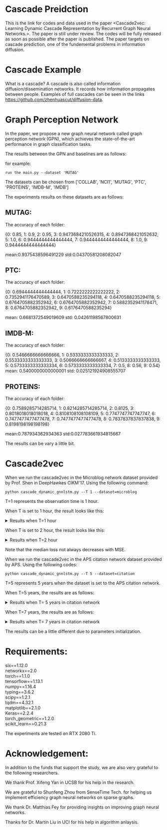 # Cascade Preidction
This is the link for codes and data used in the paper <Cascade2vec: Learning Dynamic Cascade Representation by Recurrent Graph Neural Networks.>. The paper is still under review. The codes will be fully released as soon as possible after the paper is published. The paper targets on cascade prediction, one of the fundemental problems in information diffusion.



# Cascade Example
What is a cascade?
A cascade is also called information diffusion/dissemination networks. It records how information propagates between people. Examples of full cascades can be seen in the links https://github.com/zhenhuascut/diffusion-data.

# Graph Perception Network

In the paper, we propose a new graph neural network called graph perception network (GPN), which achieves the state-of-the-art performance in graph classification tasks. 

The results between the GPN and baselines are as follows:

for example:
```
run the main.py --dataset 'MUTAG'
```
The datasets can be chosen from ['COLLAB', 'NCI1', 'MUTAG', 'PTC', 'PROTEINS', 'IMDB-M', 'IMDB']

The experiments results on these datasets are as follows:
## MUTAG:
The accuracy of each folder:

{0: 0.85, 1: 0.9, 2: 0.95, 3: 0.9473684210526315, 4: 0.8947368421052632, 5: 1.0, 6: 0.9444444444444444, 7: 0.9444444444444444, 8: 1.0, 9: 0.9444444444444444}

mean:0.9375438596491229
std:0.04370581208082047

## PTC:

The accuracy of each folder:

{0: 0.6944444444444444, 1: 0.7222222222222222, 2: 0.7352941176470589, 3: 0.6470588235294118, 4: 0.6470588235294118, 5: 0.6764705882352942, 6: 0.6764705882352942, 7: 0.5882352941176471, 8: 0.6764705882352942, 9: 0.6176470588235294}

mean: 0.6681372549019609
std: 0.04261198567800631

## IMDB-M:

The accuracy of each folder:

{0: 0.5466666666666666, 1: 0.5333333333333333, 2: 0.5533333333333333, 3: 0.5066666666666667, 4: 0.5133333333333333, 5: 0.5733333333333334, 6: 0.5733333333333334, 7: 0.5, 8: 0.56, 9: 0.54}
mean: 0.5400000000000001
std: 0.025121924908555707

## PROTEINS:

The accuracy of each folder:

{0: 0.7589285714285714, 1: 0.8214285714285714, 2: 0.8125, 3: 0.8018018018018018, 4: 0.8108108108108109, 5: 0.7747747747747747, 6: 0.7477477477477478, 7: 0.7477477477477478, 8: 0.7837837837837838, 9: 0.8198198198198198}

mean:0.787934362934363
std:0.027783661934815667

The results can be vary a little bit.


# Cascade2vec
When we run the cascade2vec in the Microblog network dataset provided by Prof. Shen in DeepHawkes CIKM'17.
Using the following command: 
```
python cascade_dynamic_gnnlstm.py --T 1 --dataset=microblog
```
T=1 represents the observation time is 1 hour.

When T is set to 1 hour, the result looks like this:

<details>
<summary>Results when T=1 hour </summary>
<pre><code>
{0: 0.75892857<div>0&nbsp;</div><div>average train loss 4.8758</div><div>median train loss 1.3386</div><div>r2score train 0.0107</div><div>average test loss 2.8691</div><div>median test loss 0.9733</div><div>r2score test 0.3917</div><div>1&nbsp;</div><div>average train loss 2.9229</div><div>median train loss 0.8689</div><div>r2score train 0.4069</div><div>average test loss 2.4599</div><div>median test loss 0.8198</div><div>r2score test 0.4784</div><div>2&nbsp;</div><div>average train loss 2.6231</div><div>median train loss 0.7962</div><div>r2score train 0.4678</div><div>average test loss 2.2960</div><div>median test loss 0.7010</div><div>r2score test 0.5045</div><div>3&nbsp;</div><div>average train loss 2.3933</div><div>median train loss 0.7215</div><div>r2score train 0.5080</div><div>average test loss 2.1476</div><div>median test loss 0.6715</div><div>r2score test 0.5282</div><div>4&nbsp;</div><div>average train loss 2.2379</div><div>median train loss 0.6713</div><div>r2score train 0.5322</div><div>average test loss 2.0935</div><div>median test loss 0.6796</div><div>r2score test 0.5402</div><div>5&nbsp;</div><div>average train loss 2.1241</div><div>median train loss 0.6101</div><div>r2score train 0.5545</div><div>average test loss 2.0858</div><div>median test loss 0.7025</div><div>r2score test 0.5418</div><div>6&nbsp;</div><div>average train loss 2.0639</div><div>median train loss 0.5935</div><div>r2score train 0.5642</div><div>average test loss 2.0528</div><div>median test loss 0.6494</div><div>r2score test 0.5491</div><div>7&nbsp;</div><div>average train loss 1.9872</div><div>median train loss 0.5380</div><div>r2score train 0.5774</div><div>average test loss 2.0514</div><div>median test loss 0.6606</div><div>r2score test 0.5328</div><div>8&nbsp;</div><div>average train loss 1.9295</div><div>median train loss 0.5655</div><div>r2score train 0.5899</div><div>average test loss 2.0459</div><div>median test loss 0.6322</div><div>r2score test 0.5508</div><div>9&nbsp;</div><div>average train loss 1.8665</div><div>median train loss 0.5614</div><div>r2score train 0.6016</div><div>average test loss 2.0905</div><div>median test loss 0.6440</div><div>r2score test 0.5407</div><div>10&nbsp;</div><div>average train loss 1.8226</div><div>median train loss 0.5436</div><div>r2score train 0.6109</div><div>average test loss 2.0527</div><div>median test loss 0.6685</div><div>r2score test 0.5490</div><div>11&nbsp;</div><div>average train loss 1.7725</div><div>median train loss 0.5369</div><div>r2score train 0.6202</div><div>average test loss 2.0919</div><div>median test loss 0.6718</div><div>r2score test 0.5404</div><div>12&nbsp;</div><div>average train loss 1.7443</div><div>median train loss 0.5170</div><div>r2score train 0.6238</div><div>average test loss 2.0549</div><div>median test loss 0.6213</div><div>r2score test 0.5485</div><div>13&nbsp;</div><div>average train loss 1.6918</div><div>median train loss 0.4971</div><div>r2score train 0.6338</div><div>average test loss 2.1149</div><div>median test loss 0.6520</div><div>r2score test 0.5353</div><div>14&nbsp;</div><div>average train loss 1.6498</div><div>median train loss 0.5133</div><div>r2score train 0.6502</div><div>average test loss 2.0606</div><div>median test loss 0.6487</div><div>r2score test 0.5472</div><div>15&nbsp;</div><div>average train loss 1.6119</div><div>median train loss 0.4789</div><div>r2score train 0.6571</div><div>average test loss 2.0513</div><div>median test loss 0.6791</div><div>r2score test 0.5493</div><div>16&nbsp;</div><div>average train loss 1.5770</div><div>median train loss 0.4720</div><div>r2score train 0.6645</div><div>average test loss 2.0377</div><div>median test loss 0.6126</div><div>r2score test 0.5438</div><div>17&nbsp;</div><div>average train loss 1.5369</div><div>median train loss 0.4179</div><div>r2score train 0.6730</div><div>average test loss 2.0484</div><div>median test loss 0.6330</div><div>r2score test 0.5235</div><div>18&nbsp;</div><div>average train loss 1.4985</div><div>median train loss 0.4149</div><div>r2score train 0.6790</div><div>average test loss 2.0545</div><div>median test loss 0.5850</div><div>r2score test 0.5568</div><div>19&nbsp;</div><div>average train loss 1.4762</div><div>median train loss 0.4145</div><div>r2score train 0.6768</div><div>average test loss 2.0448</div><div>median test loss 0.5788</div><div>r2score test 0.5667</div><div><br /></div><div>......</div><div><br /></div>
14285714, 1: 0.8214285714285714, 2: 0.8125, 3: 0.8018018018018018, 4: 0.8108108108108109, 5: 0.7747747747747747, 6: 0.7477477477477478, 7: 0.7477477477477478, 8: 0.7837837837837838, 9: 0.8198198198198198}
</code></pre>
</details>

When T is set to 2 hour, the result looks like this:

<details>
<summary>Results when T=2 hour </summary>
<pre><code>
<div>0</div><div>average train loss 4.6583</div><div>median train loss 1.2830</div><div>r2score train 0.1298</div><div>total test batch: 118.53125&nbsp;</div><div>average test loss 2.4496</div><div>median test loss 0.7771</div><div>r2score test 0.5228</div><div>1</div><div>average train loss 2.3603</div><div>median train loss 0.7230</div><div>r2score train 0.5381</div><div>total test batch: 118.53125&nbsp;</div><div>average test loss 2.3273</div><div>median test loss 0.7151</div><div>r2score test 0.5433</div><div>2</div><div>average train loss 2.2610</div><div>median train loss 0.6689</div><div>r2score train 0.5552</div><div>total test batch: 118.53125&nbsp;</div><div>average test loss 2.2859</div><div>median test loss 0.6834</div><div>r2score test 0.5527</div><div>3</div><div>average train loss 2.2054</div><div>median train loss 0.6440</div><div>r2score train 0.5661</div><div>total test batch: 118.53125&nbsp;</div><div>average test loss 2.2404</div><div>median test loss 0.6598</div><div>r2score test 0.5615</div><div>4</div><div>average train loss 2.1663</div><div>median train loss 0.6297</div><div>r2score train 0.5742</div><div>total test batch: 118.53125&nbsp;</div><div>average test loss 2.1774</div><div>median test loss 0.6207</div><div>r2score test 0.5699</div><div>5</div><div>average train loss 2.1317</div><div>median train loss 0.6138</div><div>r2score train 0.5814</div><div>total test batch: 118.53125&nbsp;</div><div>average test loss 2.1516</div><div>median test loss 0.6173</div><div>r2score test 0.5742</div><div>6</div><div>average train loss 2.1049</div><div>median train loss 0.6027</div><div>r2score train 0.5873</div><div>total test batch: 118.53125&nbsp;</div><div>average test loss 2.1302</div><div>median test loss 0.6084</div><div>r2score test 0.5822</div><div>7</div><div>average train loss 2.0848</div><div>median train loss 0.5953</div><div>r2score train 0.5918</div><div>total test batch: 118.53125&nbsp;</div><div>average test loss 2.1190</div><div>median test loss 0.6123</div><div>r2score test 0.5842</div><div>8</div><div>average train loss 2.0666</div><div>median train loss 0.5868</div><div>r2score train 0.5961</div><div>total test batch: 118.53125&nbsp;</div><div>average test loss 2.0947</div><div>median test loss 0.6060</div><div>r2score test 0.5886</div><div>9</div><div>average train loss 2.0496</div><div>median train loss 0.5814</div><div>r2score train 0.5992</div><div>total test batch: 118.53125&nbsp;</div><div>average test loss 2.1081</div><div>median test loss 0.6098</div><div>r2score test 0.5856</div><div>10</div><div>average train loss 2.0330</div><div>median train loss 0.5803</div><div>r2score train 0.6024</div><div>total test batch: 118.53125&nbsp;</div><div>average test loss 2.0889</div><div>median test loss 0.5950</div><div>r2score test 0.5897</div><div>11</div><div>average train loss 2.0180</div><div>median train loss 0.5717</div><div>r2score train 0.6056</div><div>total test batch: 118.53125&nbsp;</div><div>average test loss 2.0889</div><div>median test loss 0.5929</div><div>r2score test 0.5900</div><div>12</div><div>average train loss 2.0017</div><div>median train loss 0.5692</div><div>r2score train 0.6084</div><div>total test batch: 118.53125&nbsp;</div><div>average test loss 2.0705</div><div>median test loss 0.5922</div><div>r2score test 0.5934</div><div>13</div><div>average train loss 1.9868</div><div>median train loss 0.5647</div><div>r2score train 0.6118</div><div>total test batch: 118.53125&nbsp;</div><div>average test loss 2.0307</div><div>median test loss 0.5823</div><div>r2score test 0.6030</div><div>14</div><div>average train loss 1.9768</div><div>median train loss 0.5627</div><div>r2score train 0.6136</div><div>total test batch: 118.53125&nbsp;</div><div>average test loss 2.0464</div><div>median test loss 0.5795</div><div>r2score test 0.5997</div><div>15</div><div>average train loss 1.9590</div><div>median train loss 0.5601</div><div>r2score train 0.6173</div><div>total test batch: 118.53125&nbsp;</div><div>average test loss 2.0402</div><div>median test loss 0.5708</div><div>r2score test 0.5990</div><div>16</div><div>average train loss 1.9472</div><div>median train loss 0.5577</div><div>r2score train 0.6195</div><div>total test batch: 118.53125&nbsp;</div><div>average test loss 2.0195</div><div>median test loss 0.5724</div><div>r2score test 0.6044</div><div>17</div><div>average train loss 1.9349</div><div>median train loss 0.5517</div><div>r2score train 0.6215</div><div>total test batch: 118.53125&nbsp;</div><div>average test loss 2.0108</div><div>median test loss 0.5603</div><div>r2score test 0.6064</div><div>18</div><div>average train loss 1.9252</div><div>median train loss 0.5526</div><div>r2score train 0.6234</div><div>total test batch: 118.53125&nbsp;</div><div>average test loss 1.9995</div><div>median test loss 0.5625</div><div>r2score test 0.6080</div><div>19</div><div>average train loss 1.9112</div><div>median train loss 0.5489</div><div>r2score train 0.6260</div><div>total test batch: 118.53125&nbsp;</div><div>average test loss 2.0159</div><div>median test loss 0.5619</div><div>r2score test 0.6034</div><div>20</div><div>average train loss 1.8998</div><div>median train loss 0.5466</div><div>r2score train 0.6284</div><div>total test batch: 118.53125&nbsp;</div><div>average test loss 2.0060</div><div>median test loss 0.5544</div><div>r2score test 0.6067</div><div>21</div><div>average train loss 1.8871</div><div>median train loss 0.5437</div><div>r2score train 0.6304</div><div>total test batch: 118.53125&nbsp;</div><div>average test loss 1.9950</div><div>median test loss 0.5546</div><div>r2score test 0.6092</div><div><br /></div><div>......</div><div><br /></div>
</code></pre>
</details>

Note that the median loss not always decreases with MSE.


When we run the cascade2vec in the APS citation network dataset provided by APS.
Using the following codes:
```
python cascade_dynamic_gnnlstm.py --T 5 --dataset=citation
```
T=5 represents 5 years when the dataset is set to the APS citation network.

When T=5 years, the results are as follows:
<details>
<summary>Results when T= 5 years in citation network </summary>
<pre><code>

<div><br /></div><div>0</div><div>average train loss 3.5350</div><div>median train loss 1.3471</div><div>r2score train -0.3395</div><div>average test loss 2.0294</div><div>median train loss 0.8736</div><div>r2score train 0.1777</div><div>1</div><div>average train loss 1.7227</div><div>median train loss 0.7377</div><div>r2score train 0.3078</div><div>average test loss 1.5789</div><div>median train loss 0.6473</div><div>r2score train 0.3602</div><div>2</div><div>average train loss 1.5396</div><div>median train loss 0.6704</div><div>r2score train 0.3813</div><div>total test batch: 68.828125&nbsp;</div><div>average test loss 1.5200</div><div>median train loss 0.6141</div><div>r2score train 0.3841</div><div>3</div><div>average train loss 1.4918</div><div>median train loss 0.6564</div><div>r2score train 0.4005</div><div>average test loss 1.4904</div><div>median train loss 0.6092</div><div>r2score train 0.3961</div><div>4</div><div>average train loss 1.4689</div><div>median train loss 0.6438</div><div>r2score train 0.4097</div><div>average test loss 1.4547</div><div>median train loss 0.5974</div><div>r2score train 0.4106</div><div>5</div><div>average train loss 1.4546</div><div>median train loss 0.6385</div><div>r2score train 0.4155</div><div>average test loss 1.4243</div><div>median train loss 0.5967</div><div>r2score train 0.4229</div><div>6</div><div>average train loss 1.4423</div><div>median train loss 0.6347</div><div>r2score train 0.4206</div><div>average test loss 1.4201</div><div>median train loss 0.5901</div><div>r2score train 0.4245</div><div>7</div><div>average train loss 1.4341</div><div>median train loss 0.6307</div><div>r2score train 0.4239</div><div>average test loss 1.4172</div><div>median train loss 0.5828</div><div>r2score train 0.4257</div><div>8</div><div>average train loss 1.4272</div><div>median train loss 0.6316</div><div>r2score train 0.4267</div><div>average test loss 1.4133</div><div>median train loss 0.5747</div><div>r2score train 0.4273</div><div>9</div><div>average train loss 1.4209</div><div>median train loss 0.6276</div><div>r2score train 0.4292</div><div>average test loss 1.4146</div><div>median train loss 0.5860</div><div>r2score train 0.4268</div><div>10</div><div>average train loss 1.4167</div><div>median train loss 0.6275</div><div>r2score train 0.4309</div><div>average test loss 1.4159</div><div>median train loss 0.5868</div><div>r2score train 0.4263</div><div>11</div><div>average train loss 1.4119</div><div>median train loss 0.6222</div><div>r2score train 0.4327</div><div>average test loss 1.4122</div><div>median train loss 0.5864</div><div>r2score train 0.4278</div><div>12</div><div>average train loss 1.4071</div><div>median train loss 0.6208</div><div>r2score train 0.4346</div><div>average test loss 1.4090</div><div>median train loss 0.5817</div><div>r2score train 0.4291</div><div>13</div><div>average train loss 1.4034</div><div>median train loss 0.6190</div><div>r2score train 0.4361</div><div>average test loss 1.4095</div><div>median train loss 0.5786</div><div>r2score train 0.4289</div><div>14</div><div>average train loss 1.3990</div><div>median train loss 0.6196</div><div>r2score train 0.4378</div><div>average test loss 1.4117</div><div>median train loss 0.5842</div><div>r2score train 0.4280</div><div>15</div><div>average train loss 1.3954</div><div>median train loss 0.6152</div><div>r2score train 0.4393</div><div>average test loss 1.4109</div><div>median train loss 0.5866</div><div>r2score train 0.4283</div><div>16</div><div>average train loss 1.3917</div><div>median train loss 0.6151</div><div>r2score train 0.4408</div><div>average test loss 1.4100</div><div>median train loss 0.5840</div><div>r2score train 0.4287</div><div>17</div><div>average train loss 1.3880</div><div>median train loss 0.6140</div><div>r2score train 0.4422</div><div>average test loss 1.4090</div><div>median train loss 0.5930</div><div>r2score train 0.4291</div><div><br /></div>

</code></pre>
</details>

When T=7 years, the results are as follows:

<details>
<summary>Results when T= 7 years in citation network </summary>
<pre><code>

<p class="p1" style="font-variant-numeric: normal; font-variant-east-asian: normal; font-stretch: normal; line-height: normal; font-family: Courier; -webkit-text-stroke-color: rgb(0, 0, 0); margin: 0px;"><span class="s1" style="font-kerning: none;">0</span></p><p class="p1" style="font-variant-numeric: normal; font-variant-east-asian: normal; font-stretch: normal; line-height: normal; font-family: Courier; -webkit-text-stroke-color: rgb(0, 0, 0); margin: 0px;"><span class="s1" style="font-kerning: none;">average train loss 3.0474</span></p><p class="p1" style="font-variant-numeric: normal; font-variant-east-asian: normal; font-stretch: normal; line-height: normal; font-family: Courier; -webkit-text-stroke-color: rgb(0, 0, 0); margin: 0px;"><span class="s1" style="font-kerning: none;">median train loss 1.2860</span></p><p class="p1" style="font-variant-numeric: normal; font-variant-east-asian: normal; font-stretch: normal; line-height: normal; font-family: Courier; -webkit-text-stroke-color: rgb(0, 0, 0); margin: 0px;"><span class="s1" style="font-kerning: none;">r2score train -0.1125</span></p><p class="p1" style="font-variant-numeric: normal; font-variant-east-asian: normal; font-stretch: normal; line-height: normal; font-family: Courier; -webkit-text-stroke-color: rgb(0, 0, 0); margin: 0px;"><span style="-webkit-text-stroke-width: initial;">average test loss 1.9036</span></p><p class="p1" style="font-variant-numeric: normal; font-variant-east-asian: normal; font-stretch: normal; line-height: normal; font-family: Courier; -webkit-text-stroke-color: rgb(0, 0, 0); margin: 0px;"><span class="s1" style="font-kerning: none;">median train loss 0.9087</span></p><p class="p1" style="font-variant-numeric: normal; font-variant-east-asian: normal; font-stretch: normal; line-height: normal; font-family: Courier; -webkit-text-stroke-color: rgb(0, 0, 0); margin: 0px;"><span class="s1" style="font-kerning: none;">r2score train 0.3027</span></p><p class="p1" style="font-variant-numeric: normal; font-variant-east-asian: normal; font-stretch: normal; line-height: normal; font-family: Courier; -webkit-text-stroke-color: rgb(0, 0, 0); margin: 0px;"><span class="s1" style="font-kerning: none;">1</span></p><p class="p1" style="font-variant-numeric: normal; font-variant-east-asian: normal; font-stretch: normal; line-height: normal; font-family: Courier; -webkit-text-stroke-color: rgb(0, 0, 0); margin: 0px;"><span class="s1" style="font-kerning: none;">average train loss 1.5922</span></p><p class="p1" style="font-variant-numeric: normal; font-variant-east-asian: normal; font-stretch: normal; line-height: normal; font-family: Courier; -webkit-text-stroke-color: rgb(0, 0, 0); margin: 0px;"><span class="s1" style="font-kerning: none;">median train loss 0.7147</span></p><p class="p1" style="font-variant-numeric: normal; font-variant-east-asian: normal; font-stretch: normal; line-height: normal; font-family: Courier; -webkit-text-stroke-color: rgb(0, 0, 0); margin: 0px;"><span class="s1" style="font-kerning: none;">r2score train 0.4187</span></p><p class="p1" style="font-variant-numeric: normal; font-variant-east-asian: normal; font-stretch: normal; line-height: normal; font-family: Courier; -webkit-text-stroke-color: rgb(0, 0, 0); margin: 0px;"><span style="-webkit-text-stroke-width: initial;">average test loss 1.3999</span></p><p class="p1" style="font-variant-numeric: normal; font-variant-east-asian: normal; font-stretch: normal; line-height: normal; font-family: Courier; -webkit-text-stroke-color: rgb(0, 0, 0); margin: 0px;"><span class="s1" style="font-kerning: none;">median train loss 0.6246</span></p><p class="p1" style="font-variant-numeric: normal; font-variant-east-asian: normal; font-stretch: normal; line-height: normal; font-family: Courier; -webkit-text-stroke-color: rgb(0, 0, 0); margin: 0px;"><span class="s1" style="font-kerning: none;">r2score train 0.4872</span></p><p class="p1" style="font-variant-numeric: normal; font-variant-east-asian: normal; font-stretch: normal; line-height: normal; font-family: Courier; -webkit-text-stroke-color: rgb(0, 0, 0); margin: 0px;"><span style="-webkit-text-stroke-width: initial;">2</span></p><p class="p1" style="font-variant-numeric: normal; font-variant-east-asian: normal; font-stretch: normal; line-height: normal; font-family: Courier; -webkit-text-stroke-color: rgb(0, 0, 0); margin: 0px;"><span class="s1" style="font-kerning: none;">average train loss 1.4265</span></p><p class="p1" style="font-variant-numeric: normal; font-variant-east-asian: normal; font-stretch: normal; line-height: normal; font-family: Courier; -webkit-text-stroke-color: rgb(0, 0, 0); margin: 0px;"><span class="s1" style="font-kerning: none;">median train loss 0.6547</span></p><p class="p1" style="font-variant-numeric: normal; font-variant-east-asian: normal; font-stretch: normal; line-height: normal; font-family: Courier; -webkit-text-stroke-color: rgb(0, 0, 0); margin: 0px;"><span class="s1" style="font-kerning: none;">r2score train 0.4792</span></p><p class="p1" style="font-variant-numeric: normal; font-variant-east-asian: normal; font-stretch: normal; line-height: normal; font-family: Courier; -webkit-text-stroke-color: rgb(0, 0, 0); margin: 0px;"><span style="-webkit-text-stroke-width: initial;">average test loss 1.3661</span></p><p class="p1" style="font-variant-numeric: normal; font-variant-east-asian: normal; font-stretch: normal; line-height: normal; font-family: Courier; -webkit-text-stroke-color: rgb(0, 0, 0); margin: 0px;"><span class="s1" style="font-kerning: none;">median train loss 0.5977</span></p><p class="p1" style="font-variant-numeric: normal; font-variant-east-asian: normal; font-stretch: normal; line-height: normal; font-family: Courier; -webkit-text-stroke-color: rgb(0, 0, 0); margin: 0px;"><span class="s1" style="font-kerning: none;">r2score train 0.4996</span></p><p class="p1" style="font-variant-numeric: normal; font-variant-east-asian: normal; font-stretch: normal; line-height: normal; font-family: Courier; -webkit-text-stroke-color: rgb(0, 0, 0); margin: 0px;"><span style="-webkit-text-stroke-width: initial;">3</span></p><p class="p1" style="font-variant-numeric: normal; font-variant-east-asian: normal; font-stretch: normal; line-height: normal; font-family: Courier; -webkit-text-stroke-color: rgb(0, 0, 0); margin: 0px;"><span class="s1" style="font-kerning: none;">average train loss 1.3900</span></p><p class="p1" style="font-variant-numeric: normal; font-variant-east-asian: normal; font-stretch: normal; line-height: normal; font-family: Courier; -webkit-text-stroke-color: rgb(0, 0, 0); margin: 0px;"><span class="s1" style="font-kerning: none;">median train loss 0.6438</span></p><p class="p1" style="font-variant-numeric: normal; font-variant-east-asian: normal; font-stretch: normal; line-height: normal; font-family: Courier; -webkit-text-stroke-color: rgb(0, 0, 0); margin: 0px;"><span class="s1" style="font-kerning: none;">r2score train 0.4925</span></p><p class="p1" style="font-variant-numeric: normal; font-variant-east-asian: normal; font-stretch: normal; line-height: normal; font-family: Courier; -webkit-text-stroke-color: rgb(0, 0, 0); margin: 0px;"><span style="-webkit-text-stroke-width: initial;">average test loss 1.3553</span></p><p class="p1" style="font-variant-numeric: normal; font-variant-east-asian: normal; font-stretch: normal; line-height: normal; font-family: Courier; -webkit-text-stroke-color: rgb(0, 0, 0); margin: 0px;"><span class="s1" style="font-kerning: none;">median train loss 0.5938</span></p><p class="p1" style="font-variant-numeric: normal; font-variant-east-asian: normal; font-stretch: normal; line-height: normal; font-family: Courier; -webkit-text-stroke-color: rgb(0, 0, 0); margin: 0px;"><span class="s1" style="font-kerning: none;">r2score train 0.5035</span></p><p class="p1" style="font-variant-numeric: normal; font-variant-east-asian: normal; font-stretch: normal; line-height: normal; font-family: Courier; -webkit-text-stroke-color: rgb(0, 0, 0); margin: 0px;"><span style="-webkit-text-stroke-width: initial;">4</span></p><p class="p1" style="font-variant-numeric: normal; font-variant-east-asian: normal; font-stretch: normal; line-height: normal; font-family: Courier; -webkit-text-stroke-color: rgb(0, 0, 0); margin: 0px;"><span class="s1" style="font-kerning: none;">average train loss 1.3723</span></p><p class="p1" style="font-variant-numeric: normal; font-variant-east-asian: normal; font-stretch: normal; line-height: normal; font-family: Courier; -webkit-text-stroke-color: rgb(0, 0, 0); margin: 0px;"><span class="s1" style="font-kerning: none;">median train loss 0.6313</span></p><p class="p1" style="font-variant-numeric: normal; font-variant-east-asian: normal; font-stretch: normal; line-height: normal; font-family: Courier; -webkit-text-stroke-color: rgb(0, 0, 0); margin: 0px;"><span class="s1" style="font-kerning: none;">r2score train 0.4989</span></p><p class="p1" style="font-variant-numeric: normal; font-variant-east-asian: normal; font-stretch: normal; line-height: normal; font-family: Courier; -webkit-text-stroke-color: rgb(0, 0, 0); margin: 0px;"><span style="-webkit-text-stroke-width: initial;">average test loss 1.3604</span></p><p class="p1" style="font-variant-numeric: normal; font-variant-east-asian: normal; font-stretch: normal; line-height: normal; font-family: Courier; -webkit-text-stroke-color: rgb(0, 0, 0); margin: 0px;"><span class="s1" style="font-kerning: none;">median train loss 0.5840</span></p><p class="p1" style="font-variant-numeric: normal; font-variant-east-asian: normal; font-stretch: normal; line-height: normal; font-family: Courier; -webkit-text-stroke-color: rgb(0, 0, 0); margin: 0px;"><span class="s1" style="font-kerning: none;">r2score train 0.5016</span></p><p class="p1" style="font-variant-numeric: normal; font-variant-east-asian: normal; font-stretch: normal; line-height: normal; font-family: Courier; -webkit-text-stroke-color: rgb(0, 0, 0); margin: 0px;"><span style="-webkit-text-stroke-width: initial;">5</span></p><p class="p1" style="font-variant-numeric: normal; font-variant-east-asian: normal; font-stretch: normal; line-height: normal; font-family: Courier; -webkit-text-stroke-color: rgb(0, 0, 0); margin: 0px;"><span class="s1" style="font-kerning: none;">average train loss 1.3591</span></p><p class="p1" style="font-variant-numeric: normal; font-variant-east-asian: normal; font-stretch: normal; line-height: normal; font-family: Courier; -webkit-text-stroke-color: rgb(0, 0, 0); margin: 0px;"><span class="s1" style="font-kerning: none;">median train loss 0.6203</span></p><p class="p1" style="font-variant-numeric: normal; font-variant-east-asian: normal; font-stretch: normal; line-height: normal; font-family: Courier; -webkit-text-stroke-color: rgb(0, 0, 0); margin: 0px;"><span class="s1" style="font-kerning: none;">r2score train 0.5037</span></p><p class="p1" style="font-variant-numeric: normal; font-variant-east-asian: normal; font-stretch: normal; line-height: normal; font-family: Courier; -webkit-text-stroke-color: rgb(0, 0, 0); margin: 0px;"><span style="-webkit-text-stroke-width: initial;">average test loss 1.3478</span></p><p class="p1" style="font-variant-numeric: normal; font-variant-east-asian: normal; font-stretch: normal; line-height: normal; font-family: Courier; -webkit-text-stroke-color: rgb(0, 0, 0); margin: 0px;"><span class="s1" style="font-kerning: none;">median train loss 0.5681</span></p><p class="p1" style="font-variant-numeric: normal; font-variant-east-asian: normal; font-stretch: normal; line-height: normal; font-family: Courier; -webkit-text-stroke-color: rgb(0, 0, 0); margin: 0px;"><span class="s1" style="font-kerning: none;">r2score train 0.5063</span></p><p class="p1" style="font-variant-numeric: normal; font-variant-east-asian: normal; font-stretch: normal; line-height: normal; font-family: Courier; -webkit-text-stroke-color: rgb(0, 0, 0); margin: 0px;"><span style="-webkit-text-stroke-width: initial;">6</span></p><p class="p1" style="font-variant-numeric: normal; font-variant-east-asian: normal; font-stretch: normal; line-height: normal; font-family: Courier; -webkit-text-stroke-color: rgb(0, 0, 0); margin: 0px;"><span class="s1" style="font-kerning: none;">average train loss 1.3465</span></p><p class="p1" style="font-variant-numeric: normal; font-variant-east-asian: normal; font-stretch: normal; line-height: normal; font-family: Courier; -webkit-text-stroke-color: rgb(0, 0, 0); margin: 0px;"><span class="s1" style="font-kerning: none;">median train loss 0.6169</span></p><p class="p1" style="font-variant-numeric: normal; font-variant-east-asian: normal; font-stretch: normal; line-height: normal; font-family: Courier; -webkit-text-stroke-color: rgb(0, 0, 0); margin: 0px;"><span class="s1" style="font-kerning: none;">r2score train 0.5083</span></p><p class="p1" style="font-variant-numeric: normal; font-variant-east-asian: normal; font-stretch: normal; line-height: normal; font-family: Courier; -webkit-text-stroke-color: rgb(0, 0, 0); margin: 0px;"><span style="-webkit-text-stroke-width: initial;">average test loss 1.3488</span></p><p class="p1" style="font-variant-numeric: normal; font-variant-east-asian: normal; font-stretch: normal; line-height: normal; font-family: Courier; -webkit-text-stroke-color: rgb(0, 0, 0); margin: 0px;"><span class="s1" style="font-kerning: none;">median train loss 0.5688</span></p><p class="p1" style="font-variant-numeric: normal; font-variant-east-asian: normal; font-stretch: normal; line-height: normal; font-family: Courier; -webkit-text-stroke-color: rgb(0, 0, 0); margin: 0px;"><span class="s1" style="font-kerning: none;">r2score train 0.5059</span></p><p class="p1" style="font-variant-numeric: normal; font-variant-east-asian: normal; font-stretch: normal; line-height: normal; font-family: Courier; -webkit-text-stroke-color: rgb(0, 0, 0); margin: 0px;"><span style="-webkit-text-stroke-width: initial;">7</span></p><p class="p1" style="font-variant-numeric: normal; font-variant-east-asian: normal; font-stretch: normal; line-height: normal; font-family: Courier; -webkit-text-stroke-color: rgb(0, 0, 0); margin: 0px;"><span class="s1" style="font-kerning: none;">average train loss 1.3344</span></p><p class="p1" style="font-variant-numeric: normal; font-variant-east-asian: normal; font-stretch: normal; line-height: normal; font-family: Courier; -webkit-text-stroke-color: rgb(0, 0, 0); margin: 0px;"><span class="s1" style="font-kerning: none;">median train loss 0.6067</span></p><p class="p1" style="font-variant-numeric: normal; font-variant-east-asian: normal; font-stretch: normal; line-height: normal; font-family: Courier; -webkit-text-stroke-color: rgb(0, 0, 0); margin: 0px;"><span class="s1" style="font-kerning: none;">r2score train 0.5126</span></p><p class="p1" style="font-variant-numeric: normal; font-variant-east-asian: normal; font-stretch: normal; line-height: normal; font-family: Courier; -webkit-text-stroke-color: rgb(0, 0, 0); margin: 0px;"><span style="-webkit-text-stroke-width: initial;">average test loss 1.3600</span></p><p class="p1" style="font-variant-numeric: normal; font-variant-east-asian: normal; font-stretch: normal; line-height: normal; font-family: Courier; -webkit-text-stroke-color: rgb(0, 0, 0); margin: 0px;"><span class="s1" style="font-kerning: none;">median train loss 0.5842</span></p><p class="p1" style="font-variant-numeric: normal; font-variant-east-asian: normal; font-stretch: normal; line-height: normal; font-family: Courier; -webkit-text-stroke-color: rgb(0, 0, 0); margin: 0px;"><span class="s1" style="font-kerning: none;">r2score train 0.5018</span></p><p class="p1" style="font-variant-numeric: normal; font-variant-east-asian: normal; font-stretch: normal; line-height: normal; font-family: Courier; -webkit-text-stroke-color: rgb(0, 0, 0); margin: 0px;"><span style="-webkit-text-stroke-width: initial;">8</span></p><p class="p1" style="font-variant-numeric: normal; font-variant-east-asian: normal; font-stretch: normal; line-height: normal; font-family: Courier; -webkit-text-stroke-color: rgb(0, 0, 0); margin: 0px;"><span class="s1" style="font-kerning: none;">average train loss 1.3363</span></p><p class="p1" style="font-variant-numeric: normal; font-variant-east-asian: normal; font-stretch: normal; line-height: normal; font-family: Courier; -webkit-text-stroke-color: rgb(0, 0, 0); margin: 0px;"><span class="s1" style="font-kerning: none;">median train loss 0.6038</span></p><p class="p1" style="font-variant-numeric: normal; font-variant-east-asian: normal; font-stretch: normal; line-height: normal; font-family: Courier; -webkit-text-stroke-color: rgb(0, 0, 0); margin: 0px;"><span class="s1" style="font-kerning: none;">r2score train 0.5119</span></p><p class="p1" style="font-variant-numeric: normal; font-variant-east-asian: normal; font-stretch: normal; line-height: normal; font-family: Courier; -webkit-text-stroke-color: rgb(0, 0, 0); margin: 0px;"><span style="-webkit-text-stroke-width: initial;">average test loss 1.3407</span></p><p class="p1" style="font-variant-numeric: normal; font-variant-east-asian: normal; font-stretch: normal; line-height: normal; font-family: Courier; -webkit-text-stroke-color: rgb(0, 0, 0); margin: 0px;"><span class="s1" style="font-kerning: none;">median train loss 0.5629</span></p><p class="p1" style="font-variant-numeric: normal; font-variant-east-asian: normal; font-stretch: normal; line-height: normal; font-family: Courier; -webkit-text-stroke-color: rgb(0, 0, 0); margin: 0px;"><span class="s1" style="font-kerning: none;">r2score train 0.5089</span></p><p class="p1" style="font-variant-numeric: normal; font-variant-east-asian: normal; font-stretch: normal; line-height: normal; font-family: Courier; -webkit-text-stroke-color: rgb(0, 0, 0); margin: 0px;"><span style="-webkit-text-stroke-width: initial;">9</span></p><p class="p1" style="font-variant-numeric: normal; font-variant-east-asian: normal; font-stretch: normal; line-height: normal; font-family: Courier; -webkit-text-stroke-color: rgb(0, 0, 0); margin: 0px;"><span class="s1" style="font-kerning: none;">average train loss 1.3221</span></p><p class="p1" style="font-variant-numeric: normal; font-variant-east-asian: normal; font-stretch: normal; line-height: normal; font-family: Courier; -webkit-text-stroke-color: rgb(0, 0, 0); margin: 0px;"><span class="s1" style="font-kerning: none;">median train loss 0.5985</span></p><p class="p1" style="font-variant-numeric: normal; font-variant-east-asian: normal; font-stretch: normal; line-height: normal; font-family: Courier; -webkit-text-stroke-color: rgb(0, 0, 0); margin: 0px;"><span class="s1" style="font-kerning: none;">r2score train 0.5171</span></p><p class="p1" style="font-variant-numeric: normal; font-variant-east-asian: normal; font-stretch: normal; line-height: normal; font-family: Courier; -webkit-text-stroke-color: rgb(0, 0, 0); margin: 0px;"><span style="-webkit-text-stroke-width: initial;">average test loss 1.3361</span></p><p class="p1" style="font-variant-numeric: normal; font-variant-east-asian: normal; font-stretch: normal; line-height: normal; font-family: Courier; -webkit-text-stroke-color: rgb(0, 0, 0); margin: 0px;"><span class="s1" style="font-kerning: none;">median train loss 0.5667</span></p><p class="p1" style="font-variant-numeric: normal; font-variant-east-asian: normal; font-stretch: normal; line-height: normal; font-family: Courier; -webkit-text-stroke-color: rgb(0, 0, 0); margin: 0px;"><span class="s1" style="font-kerning: none;">r2score train 0.5106</span></p><p class="p1" style="font-variant-numeric: normal; font-variant-east-asian: normal; font-stretch: normal; line-height: normal; font-family: Courier; -webkit-text-stroke-color: rgb(0, 0, 0); margin: 0px;"><span style="-webkit-text-stroke-width: initial;">10</span></p><p class="p1" style="font-variant-numeric: normal; font-variant-east-asian: normal; font-stretch: normal; line-height: normal; font-family: Courier; -webkit-text-stroke-color: rgb(0, 0, 0); margin: 0px;"><span class="s1" style="font-kerning: none;">average train loss 1.3168</span></p><p class="p1" style="font-variant-numeric: normal; font-variant-east-asian: normal; font-stretch: normal; line-height: normal; font-family: Courier; -webkit-text-stroke-color: rgb(0, 0, 0); margin: 0px;"><span class="s1" style="font-kerning: none;">median train loss 0.5943</span></p><p class="p1" style="font-variant-numeric: normal; font-variant-east-asian: normal; font-stretch: normal; line-height: normal; font-family: Courier; -webkit-text-stroke-color: rgb(0, 0, 0); margin: 0px;"><span class="s1" style="font-kerning: none;">r2score train 0.5189</span></p><p class="p1" style="font-variant-numeric: normal; font-variant-east-asian: normal; font-stretch: normal; line-height: normal; font-family: Courier; -webkit-text-stroke-color: rgb(0, 0, 0); margin: 0px;"><span style="-webkit-text-stroke-width: initial;">average test loss 1.3256</span></p><p class="p1" style="font-variant-numeric: normal; font-variant-east-asian: normal; font-stretch: normal; line-height: normal; font-family: Courier; -webkit-text-stroke-color: rgb(0, 0, 0); margin: 0px;"><span class="s1" style="font-kerning: none;">median train loss 0.5674</span></p><p class="p1" style="font-variant-numeric: normal; font-variant-east-asian: normal; font-stretch: normal; line-height: normal; font-family: Courier; -webkit-text-stroke-color: rgb(0, 0, 0); margin: 0px;"><span class="s1" style="font-kerning: none;">r2score train 0.5144</span></p><p class="p1" style="font-variant-numeric: normal; font-variant-east-asian: normal; font-stretch: normal; line-height: normal; font-family: Courier; -webkit-text-stroke-color: rgb(0, 0, 0); margin: 0px;"><span style="-webkit-text-stroke-width: initial;">11</span></p><p class="p1" style="font-variant-numeric: normal; font-variant-east-asian: normal; font-stretch: normal; line-height: normal; font-family: Courier; -webkit-text-stroke-color: rgb(0, 0, 0); margin: 0px;"><span class="s1" style="font-kerning: none;">average train loss 1.3113</span></p><p class="p1" style="font-variant-numeric: normal; font-variant-east-asian: normal; font-stretch: normal; line-height: normal; font-family: Courier; -webkit-text-stroke-color: rgb(0, 0, 0); margin: 0px;"><span class="s1" style="font-kerning: none;">median train loss 0.5892</span></p><p class="p1" style="font-variant-numeric: normal; font-variant-east-asian: normal; font-stretch: normal; line-height: normal; font-family: Courier; -webkit-text-stroke-color: rgb(0, 0, 0); margin: 0px;"><span class="s1" style="font-kerning: none;">r2score train 0.5209</span></p><p class="p1" style="font-variant-numeric: normal; font-variant-east-asian: normal; font-stretch: normal; line-height: normal; font-family: Courier; -webkit-text-stroke-color: rgb(0, 0, 0); margin: 0px;"><span style="-webkit-text-stroke-width: initial;">average test loss 1.3251</span></p><p class="p1" style="font-variant-numeric: normal; font-variant-east-asian: normal; font-stretch: normal; line-height: normal; font-family: Courier; -webkit-text-stroke-color: rgb(0, 0, 0); margin: 0px;"><span class="s1" style="font-kerning: none;">median train loss 0.5629</span></p><p class="p1" style="font-variant-numeric: normal; font-variant-east-asian: normal; font-stretch: normal; line-height: normal; font-family: Courier; -webkit-text-stroke-color: rgb(0, 0, 0); margin: 0px;"><span class="s1" style="font-kerning: none;">r2score train 0.5146</span></p><p class="p1" style="font-variant-numeric: normal; font-variant-east-asian: normal; font-stretch: normal; line-height: normal; font-family: Courier; -webkit-text-stroke-color: rgb(0, 0, 0); margin: 0px;"><span style="-webkit-text-stroke-width: initial;">12</span></p><p class="p1" style="font-variant-numeric: normal; font-variant-east-asian: normal; font-stretch: normal; line-height: normal; font-family: Courier; -webkit-text-stroke-color: rgb(0, 0, 0); margin: 0px;"><span class="s1" style="font-kerning: none;">average train loss 1.3071</span></p><p class="p1" style="font-variant-numeric: normal; font-variant-east-asian: normal; font-stretch: normal; line-height: normal; font-family: Courier; -webkit-text-stroke-color: rgb(0, 0, 0); margin: 0px;"><span class="s1" style="font-kerning: none;">median train loss 0.5869</span></p><p class="p1" style="font-variant-numeric: normal; font-variant-east-asian: normal; font-stretch: normal; line-height: normal; font-family: Courier; -webkit-text-stroke-color: rgb(0, 0, 0); margin: 0px;"><span class="s1" style="font-kerning: none;">r2score train 0.5224</span></p><p class="p1" style="font-variant-numeric: normal; font-variant-east-asian: normal; font-stretch: normal; line-height: normal; font-family: Courier; -webkit-text-stroke-color: rgb(0, 0, 0); margin: 0px;"><span style="-webkit-text-stroke-width: initial;">average test loss 1.3239</span></p><p class="p1" style="font-variant-numeric: normal; font-variant-east-asian: normal; font-stretch: normal; line-height: normal; font-family: Courier; -webkit-text-stroke-color: rgb(0, 0, 0); margin: 0px;"><span class="s1" style="font-kerning: none;">median train loss 0.5575</span></p><p class="p1" style="font-variant-numeric: normal; font-variant-east-asian: normal; font-stretch: normal; line-height: normal; font-family: Courier; -webkit-text-stroke-color: rgb(0, 0, 0); margin: 0px;"><span class="s1" style="font-kerning: none;">r2score train 0.5150</span></p><p class="p1" style="font-variant-numeric: normal; font-variant-east-asian: normal; font-stretch: normal; line-height: normal; font-family: Courier; -webkit-text-stroke-color: rgb(0, 0, 0); margin: 0px;"><span style="-webkit-text-stroke-width: initial;">13</span></p><p class="p1" style="font-variant-numeric: normal; font-variant-east-asian: normal; font-stretch: normal; line-height: normal; font-family: Courier; -webkit-text-stroke-color: rgb(0, 0, 0); margin: 0px;"><span class="s1" style="font-kerning: none;">average train loss 1.3015</span></p><p class="p1" style="font-variant-numeric: normal; font-variant-east-asian: normal; font-stretch: normal; line-height: normal; font-family: Courier; -webkit-text-stroke-color: rgb(0, 0, 0); margin: 0px;"><span class="s1" style="font-kerning: none;">median train loss 0.5843</span></p><p class="p1" style="font-variant-numeric: normal; font-variant-east-asian: normal; font-stretch: normal; line-height: normal; font-family: Courier; -webkit-text-stroke-color: rgb(0, 0, 0); margin: 0px;"><span class="s1" style="font-kerning: none;">r2score train 0.5246</span></p><p class="p1" style="font-variant-numeric: normal; font-variant-east-asian: normal; font-stretch: normal; line-height: normal; font-family: Courier; -webkit-text-stroke-color: rgb(0, 0, 0); margin: 0px;"><span style="-webkit-text-stroke-width: initial;">average test loss 1.3113</span></p><p class="p1" style="font-variant-numeric: normal; font-variant-east-asian: normal; font-stretch: normal; line-height: normal; font-family: Courier; -webkit-text-stroke-color: rgb(0, 0, 0); margin: 0px;"><span class="s1" style="font-kerning: none;">median train loss 0.5570</span></p><p class="p1" style="font-variant-numeric: normal; font-variant-east-asian: normal; font-stretch: normal; line-height: normal; font-family: Courier; -webkit-text-stroke-color: rgb(0, 0, 0); margin: 0px;"><span class="s1" style="font-kerning: none;">r2score train 0.5197</span></p><p class="p1" style="font-variant-numeric: normal; font-variant-east-asian: normal; font-stretch: normal; line-height: normal; font-family: Courier; -webkit-text-stroke-color: rgb(0, 0, 0); margin: 0px;"><span style="-webkit-text-stroke-width: initial;">14</span></p><p class="p1" style="font-variant-numeric: normal; font-variant-east-asian: normal; font-stretch: normal; line-height: normal; font-family: Courier; -webkit-text-stroke-color: rgb(0, 0, 0); margin: 0px;"><span class="s1" style="font-kerning: none;">average train loss 1.2983</span></p><p class="p1" style="font-variant-numeric: normal; font-variant-east-asian: normal; font-stretch: normal; line-height: normal; font-family: Courier; -webkit-text-stroke-color: rgb(0, 0, 0); margin: 0px;"><span class="s1" style="font-kerning: none;">median train loss 0.5831</span></p><p class="p1" style="font-variant-numeric: normal; font-variant-east-asian: normal; font-stretch: normal; line-height: normal; font-family: Courier; -webkit-text-stroke-color: rgb(0, 0, 0); margin: 0px;"><span class="s1" style="font-kerning: none;">r2score train 0.5256</span></p><p class="p1" style="font-variant-numeric: normal; font-variant-east-asian: normal; font-stretch: normal; line-height: normal; font-family: Courier; -webkit-text-stroke-color: rgb(0, 0, 0); margin: 0px;"><span style="-webkit-text-stroke-width: initial;">average test loss 1.3154</span></p><p class="p1" style="font-variant-numeric: normal; font-variant-east-asian: normal; font-stretch: normal; line-height: normal; font-family: Courier; -webkit-text-stroke-color: rgb(0, 0, 0); margin: 0px;"><span class="s1" style="font-kerning: none;">median train loss 0.5586</span></p><p class="p1" style="font-variant-numeric: normal; font-variant-east-asian: normal; font-stretch: normal; line-height: normal; font-family: Courier; -webkit-text-stroke-color: rgb(0, 0, 0); margin: 0px;"><span class="s1" style="font-kerning: none;">r2score train 0.5182</span></p><p class="p1" style="font-variant-numeric: normal; font-variant-east-asian: normal; font-stretch: normal; line-height: normal; font-family: Courier; -webkit-text-stroke-color: rgb(0, 0, 0); margin: 0px;"><span style="-webkit-text-stroke-width: initial;">15</span></p><p class="p1" style="font-variant-numeric: normal; font-variant-east-asian: normal; font-stretch: normal; line-height: normal; font-family: Courier; -webkit-text-stroke-color: rgb(0, 0, 0); margin: 0px;"><span class="s1" style="font-kerning: none;">average train loss 1.2934</span></p><p class="p1" style="font-variant-numeric: normal; font-variant-east-asian: normal; font-stretch: normal; line-height: normal; font-family: Courier; -webkit-text-stroke-color: rgb(0, 0, 0); margin: 0px;"><span class="s1" style="font-kerning: none;">median train loss 0.5806</span></p><p class="p1" style="font-variant-numeric: normal; font-variant-east-asian: normal; font-stretch: normal; line-height: normal; font-family: Courier; -webkit-text-stroke-color: rgb(0, 0, 0); margin: 0px;"><span class="s1" style="font-kerning: none;">r2score train 0.5275</span></p><p class="p1" style="font-variant-numeric: normal; font-variant-east-asian: normal; font-stretch: normal; line-height: normal; font-family: Courier; -webkit-text-stroke-color: rgb(0, 0, 0); margin: 0px;"><span style="-webkit-text-stroke-width: initial;">average test loss 1.3152</span></p><p class="p1" style="font-variant-numeric: normal; font-variant-east-asian: normal; font-stretch: normal; line-height: normal; font-family: Courier; -webkit-text-stroke-color: rgb(0, 0, 0); margin: 0px;"><span class="s1" style="font-kerning: none;">median train loss 0.5600</span></p><p class="p1" style="font-variant-numeric: normal; font-variant-east-asian: normal; font-stretch: normal; line-height: normal; font-family: Courier; -webkit-text-stroke-color: rgb(0, 0, 0); margin: 0px;"><span class="s1" style="font-kerning: none;">r2score train 0.5182</span></p><p class="p1" style="font-variant-numeric: normal; font-variant-east-asian: normal; font-stretch: normal; line-height: normal; font-family: Courier; -webkit-text-stroke-color: rgb(0, 0, 0); margin: 0px;"><span style="-webkit-text-stroke-width: initial;">16</span></p><p class="p1" style="font-variant-numeric: normal; font-variant-east-asian: normal; font-stretch: normal; line-height: normal; font-family: Courier; -webkit-text-stroke-color: rgb(0, 0, 0); margin: 0px;"><span class="s1" style="font-kerning: none;">average train loss 1.2917</span></p><p class="p1" style="font-variant-numeric: normal; font-variant-east-asian: normal; font-stretch: normal; line-height: normal; font-family: Courier; -webkit-text-stroke-color: rgb(0, 0, 0); margin: 0px;"><span class="s1" style="font-kerning: none;">median train loss 0.5789</span></p><p class="p1" style="font-variant-numeric: normal; font-variant-east-asian: normal; font-stretch: normal; line-height: normal; font-family: Courier; -webkit-text-stroke-color: rgb(0, 0, 0); margin: 0px;"><span class="s1" style="font-kerning: none;">r2score train 0.5280</span></p><p class="p1" style="font-variant-numeric: normal; font-variant-east-asian: normal; font-stretch: normal; line-height: normal; font-family: Courier; -webkit-text-stroke-color: rgb(0, 0, 0); margin: 0px;"><span style="-webkit-text-stroke-width: initial;">average test loss 1.3128</span></p><p class="p1" style="font-variant-numeric: normal; font-variant-east-asian: normal; font-stretch: normal; line-height: normal; font-family: Courier; -webkit-text-stroke-color: rgb(0, 0, 0); margin: 0px;"><span class="s1" style="font-kerning: none;">median train loss 0.5578</span></p><p class="p1" style="font-variant-numeric: normal; font-variant-east-asian: normal; font-stretch: normal; line-height: normal; font-family: Courier; -webkit-text-stroke-color: rgb(0, 0, 0); margin: 0px;"><span class="s1" style="font-kerning: none;">r2score train 0.5191</span></p><p class="p1" style="font-variant-numeric: normal; font-variant-east-asian: normal; font-stretch: normal; line-height: normal; font-family: Courier; -webkit-text-stroke-color: rgb(0, 0, 0); margin: 0px;"><span style="-webkit-text-stroke-width: initial;">17</span></p><p class="p1" style="font-variant-numeric: normal; font-variant-east-asian: normal; font-stretch: normal; line-height: normal; font-family: Courier; -webkit-text-stroke-color: rgb(0, 0, 0); margin: 0px;"><span style="-webkit-text-stroke-width: initial;">average train loss 1.2890</span></p><p class="p1" style="font-variant-numeric: normal; font-variant-east-asian: normal; font-stretch: normal; line-height: normal; font-family: Courier; -webkit-text-stroke-color: rgb(0, 0, 0); margin: 0px;"><span class="s1" style="font-kerning: none;">median train loss 0.5774</span></p><p class="p1" style="font-variant-numeric: normal; font-variant-east-asian: normal; font-stretch: normal; line-height: normal; font-family: Courier; -webkit-text-stroke-color: rgb(0, 0, 0); margin: 0px;"><span class="s1" style="font-kerning: none;">r2score train 0.5292</span></p><p class="p1" style="font-variant-numeric: normal; font-variant-east-asian: normal; font-stretch: normal; line-height: normal; font-family: Courier; -webkit-text-stroke-color: rgb(0, 0, 0); margin: 0px;"><span style="-webkit-text-stroke-width: initial;">average test loss 1.3103</span></p><p class="p1" style="font-variant-numeric: normal; font-variant-east-asian: normal; font-stretch: normal; line-height: normal; font-family: Courier; -webkit-text-stroke-color: rgb(0, 0, 0); margin: 0px;"><span class="s1" style="font-kerning: none;">median train loss 0.5552</span></p><div><span class="s1" style="font-kerning: none;">r2score train 0.5199</span></div>
</code></pre>
</details>

The results can be a little different due to parameters initialization.

# Requirements:
<div>six==1.12.0</div><div>networkx==2.0</div><div>torch==1.1.0</div><div>tensorflow==1.13.1</div><div>numpy==1.16.4</div><div>typing==3.6.2</div><div>scipy==1.2.1</div><div>tqdm==4.32.1</div><div>matplotlib==2.1.0</div><div>Keras==2.2.4</div><div>torch_geometric==1.2.0</div><div>scikit_learn==0.21.3</div>

The experiments are tested on RTX 2080 Ti.

# Acknowledgement:
In addition to the funds that support the study, we are also very grateful to the following researchers.

We thank Prof. Xifeng Yan in UCSB for his help in the research.

We are grateful to Shunfeng Zhou from SenseTime Tech. for helping us implement efficiency graph neural networks on sparse graphs.

We thank Dr. Matthias Fey for providing insights on improving graph neural networks. 

Thanks for Dr. Martin Liu in UCI for his help in algorithm anlaysis.
